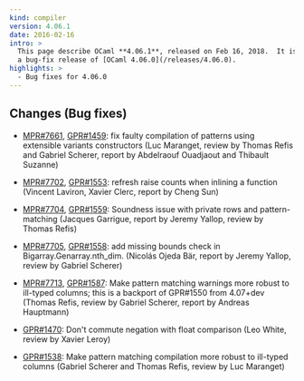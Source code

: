 ```yaml
---
kind: compiler
version: 4.06.1
date: 2016-02-16
intro: >
  This page describe OCaml **4.06.1**, released on Feb 16, 2018.  It is
  a bug-fix release of [OCaml 4.06.0](/releases/4.06.0).
highlights: >
  - Bug fixes for 4.06.0
---
```



Changes (Bug fixes)
-------------------

- [MPR#7661](https://caml.inria.fr/mantis/view.php?id=7661),
  [GPR#1459](https://github.com/ocaml/ocaml/pull/1459):
  fix faulty compilation of patterns
  using extensible variants constructors
  (Luc Maranget, review by Thomas Refis and Gabriel Scherer, report
  by Abdelraouf Ouadjaout and Thibault Suzanne)

- [MPR#7702](https://caml.inria.fr/mantis/view.php?id=7702),
  [GPR#1553](https://github.com/ocaml/ocaml/pull/1553):
  refresh raise counts when inlining a function
  (Vincent Laviron, Xavier Clerc, report by Cheng Sun)

- [MPR#7704](https://caml.inria.fr/mantis/view.php?id=7704),
  [GPR#1559](https://github.com/ocaml/ocaml/pull/1559):
  Soundness issue with private rows and pattern-matching
  (Jacques Garrigue, report by Jeremy Yallop, review by Thomas Refis)

- [MPR#7705](https://caml.inria.fr/mantis/view.php?id=7705),
  [GPR#1558](https://github.com/ocaml/ocaml/pull/1558):
  add missing bounds check in Bigarray.Genarray.nth_dim.
  (Nicolás Ojeda Bär, report by Jeremy Yallop, review by Gabriel Scherer)

- [MPR#7713](https://caml.inria.fr/mantis/view.php?id=7713),
  [GPR#1587](https://github.com/ocaml/ocaml/pull/1587):
  Make pattern matching warnings more robust
  to ill-typed columns; this is a backport of GPR#1550 from 4.07+dev
  (Thomas Refis, review by Gabriel Scherer, report by Andreas Hauptmann)

- [GPR#1470](https://github.com/ocaml/ocaml/pull/1470):
  Don't commute negation with float comparison
  (Leo White, review by Xavier Leroy)

- [GPR#1538](https://github.com/ocaml/ocaml/pull/1538):
  Make pattern matching compilation more robust to ill-typed columns
  (Gabriel Scherer and Thomas Refis, review by Luc Maranget)
